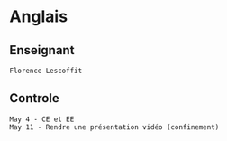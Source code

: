# Anglais
## Enseignant
    Florence Lescoffit
## Controle
    May 4 - CE et EE
    May 11 - Rendre une présentation vidéo (confinement)